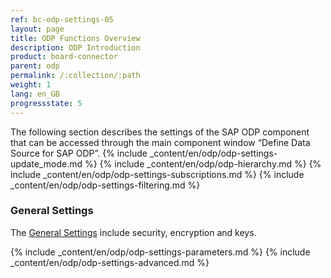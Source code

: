 ```yaml
---
ref: bc-odp-settings-05
layout: page
title: ODP Functions Overview
description: ODP Introduction
product: board-connector
parent: odp
permalink: /:collection/:path
weight: 1
lang: en_GB
progressstate: 5
---
```


The following section describes the settings of the SAP ODP component that can be accessed through the main component window “Define Data Source for SAP ODP”.
{% include _content/en/odp/odp-settings-update_mode.md %} 
{% include _content/en/odp/odp-hierarchy.md %} 
{% include _content/en/odp/odp-settings-subscriptions.md %}
{% include _content/en/odp/odp-settings-filtering.md %} 

### General Settings
The [General Settings](../getting-started/general-settings) include security, encryption and keys.

{% include _content/en/odp/odp-settings-parameters.md %}
{% include _content/en/odp/odp-settings-advanced.md %}